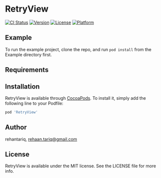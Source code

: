 
# RetryView

[![CI Status](https://img.shields.io/travis/rehantariq/RetryView.svg?style=flat)](https://travis-ci.org/rehantariq/RetryView)
[![Version](https://img.shields.io/cocoapods/v/RetryView.svg?style=flat)](https://cocoapods.org/pods/RetryView)
[![License](https://img.shields.io/cocoapods/l/RetryView.svg?style=flat)](https://cocoapods.org/pods/RetryView)
[![Platform](https://img.shields.io/cocoapods/p/RetryView.svg?style=flat)](https://cocoapods.org/pods/RetryView)

## Example

To run the example project, clone the repo, and run `pod install` from the Example directory first.

## Requirements

## Installation

RetryView is available through [CocoaPods](https://cocoapods.org). To install
it, simply add the following line to your Podfile:

```ruby
pod 'RetryView'
```

## Author

rehantariq, rehaan.tariq@gmail.com

## License

RetryView is available under the MIT license. See the LICENSE file for more info.

